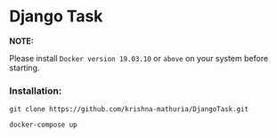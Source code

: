 # Django Task

**NOTE:**

Please install `Docker version 19.03.10` or `above` on your system before starting.

### Installation:

`git clone https://github.com/krishna-mathuria/DjangoTask.git`

`docker-compose up`
